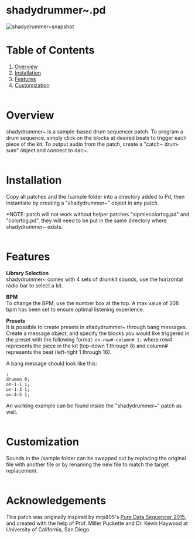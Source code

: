 # shadydrummer~.pd
![shadydrummer~snapshot](https://i.imgur.com/j9wB29L.png)

# Table of Contents
1. [Overview](#overview)
2. [Installation](#installation)
3. [Features](#features)
4. [Customization](#customization)
<br><br>

# Overview
shadydrummer~ is a sample-based drum sequencer patch. To program a drum sequence, simply click on the blocks at desired beats to trigger each piece of the kit. To output audio from the patch, create a "catch~ drum-sum" object and connect to dac~.
<br><br>

# Installation
Copy all patches and the /sample folder into a directory added to Pd, then instantiate by creating a "shadydrummer~" object in any patch.

*NOTE: patch will not work without helper patches "sipmlecolortog.pd" and "colortog.pd", they will need to be put in the same directory where shadydrummer~ exists.
<br><br>

# Features
**Library Selection**<br>
shadydrummer~ comes with 4 sets of drumkit sounds, use the horizontal radio bar to select a kit.<br>

**BPM**<br>
To change the BPM, use the number box at the top. A max value of 208 bpm has been set to ensure optimal listening experience.

**Presets**<br>
It is possible to create presets in shadydrummer~ through bang messages. Create a message object, and specify the blocks you would like triggered in the preset with the following format: `on-row#-column# 1;` where row# represents the piece in the kit (top-down 1 through 8) and column# represents the beat (left-right 1 through 16).

A bang message should look like this:
```
;
drumon 0;
on-1-1 1;
on-1-3 1;
on-4-5 1;
```
An working example can be found inside the "shadydrummer~" patch as well.<br><br>

# Customization
Sounds in the /sample folder can be swapped out by replacing the original file with another file or by renaming the new file to match the target replacement.<br><br>

# Acknowledgements
This patch was originally inspired by mrp805's [Pure Data Sequencer 2015](https://youtu.be/9Nz0bxwoqQE), and created with the help of Prof. Miller Puckette and Dr. Kevin Haywood at University of California, San Diego.
